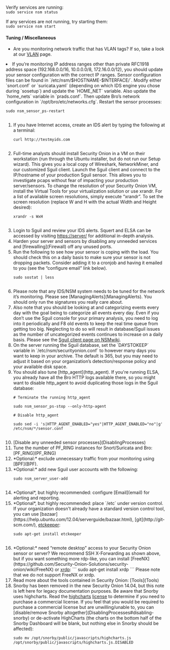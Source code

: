 Verify services are running:  
```sudo service nsm status```

If any services are not running, try starting them:  
```sudo service nsm start```

#### Tuning / Miscellaneous
- Are you monitoring network traffic that has VLAN tags?  If so, take a look at our [VLAN](VLAN-Traffic) page.
<li>If you’re monitoring IP address ranges other than private RFC1918 address space (192.168.0.0/16, 10.0.0.0/8, 172.16.0.0/12), you should update your sensor configuration with the correct IP ranges. Sensor configuration files can be found in `/etc/nsm/$HOSTNAME-$INTERFACE/`. Modify either `snort.conf` or `suricata.yaml` (depending on which IDS engine you chose during `sosetup`) and update the `HOME_NET` variable. Also update the `home_nets` variable in `prads.conf`. Then update Bro’s network configuration in `/opt/bro/etc/networks.cfg`.  Restart the sensor processes:<br>
<pre><code>sudo nsm_sensor_ps-restart<br>
</code></pre>
<ol></li>
<li>If you have Internet access, create an IDS alert by typing the following at a terminal:<br>
<pre><code>curl http://testmyids.com<br>
</code></pre>
</li><li>Full-time analysts should install Security Onion in a VM on their workstation (run through the Ubuntu installer, but do not run our Setup wizard). This gives you a local copy of Wireshark, NetworkMiner, and our customized Sguil client.  Launch the Sguil client and connect to the IP/hostname of your production Sguil sensor. This allows you to investigate pcaps without fear of impacting your production server/sensors. To change the resolution of your Security Onion VM, install the Virtual Tools for your virtualization solution or use xrandr. For a list of available screen resolutions, simply execute “xrandr”. To set the screen resolution (replace W and H with the actual Width and Height desired):<br>
<pre><code>xrandr -s WxH<br>
</code></pre>
</li><li>Login to Sguil and review your IDS alerts. Squert and ELSA can be accessed by visiting <a href='https://server/'>https://server/</a> for additional in-depth analysis.<br>
</li><li>Harden your server and sensors by disabling any unneeded services and [firewalling](Firewall) off any unused ports.<br>
</li><li>Run the following to see how your sensor is coping with the load. You should check this on a daily basis to make sure your sensor is not dropping packets. Consider adding it to a cronjob and having it emailed to you (see the “configure email” link below).<br>
<pre><code>sudo sostat | less<br>
</code></pre>
</li><li>Please note that any IDS/NSM system needs to be tuned for the network it’s monitoring. Please see [ManagingAlerts](ManagingAlerts). You should only run the signatures you really care about.<br>
</li><li>Also note that you should be looking at and categorizing events every day with the goal being to categorize all events every day. Even if you don’t use the Sguil console for your primary analysis, you need to log into it periodically and F8 old events to keep the real time queue from getting too big. Neglecting to do so will result in database/Sguil issues as the number of uncategorized events continues to increase on a daily basis. Please see the <a href='http://nsmwiki.org/Sguil_Client'>Sguil client page on NSMwiki</a>.<br>
</li><li>On the server running the Sguil database, set the `DAYSTOKEEP` variable in `/etc/nsm/securityonion.conf` to however many days you want to keep in your archive. The default is 365, but you may need to adjust it based on your organization’s detection/response policy and your available disk space.<br>
</li><li>You should also tune [http_agent](http_agent).  If you're running ELSA, you already have all the Bro HTTP logs available there, so you might want to disable http_agent to avoid duplicating those logs in the Sguil database:<br>
<pre><code># Terminate the running http_agent<br>
sudo nsm_sensor_ps-stop --only-http-agent<br>
# Disable http_agent<br>
sudo sed -i 's|HTTP_AGENT_ENABLED="yes"|HTTP_AGENT_ENABLED="no"|g' /etc/nsm/*/sensor.conf<br>
</code></pre>
</li><li>[Disable any unneeded sensor processes](DisablingProcesses)<br>
</li><li>Tune the number of PF_RING instances for Snort/Suricata and Bro: [PF_RING](PF_RING)
</li><li>*Optional:* exclude unnecessary traffic from your monitoring using [BPF](BPF).<br>
</li><li>*Optional:* add new Sguil user accounts with the following:<br>
<pre><code>sudo nsm_server_user-add<br>
</code></pre>
</li><li>*Optional*, but highly recommended: configure [Email](email) for alerting and reporting.<br>
</li><li>*Optional*, but highly recommended: place `/etc` under version control.  If your organization doesn't already have a standard version control tool, you can use [bazaar](https://help.ubuntu.com/12.04/serverguide/bazaar.html), [git](http://git-scm.com/), <a href='https://help.ubuntu.com/12.04/serverguide/etckeeper.html'>etckeeper</a>:<br>
<pre><code>sudo apt-get install etckeeper<br>
</code></pre>
</li><li>*Optional:* need “remote desktop” access to your Security Onion sensor or server? We recommend SSH X-Forwarding as shown above, but if you want something more rdp-like, you can install [FreeNX](https://github.com/Security-Onion-Solutions/security-onion/wiki/FreeNX) or <a href='http://www.xrdp.org/'>xrdp</a>:
```
sudo apt-get install xrdp
```
Please note that we do not support FreeNX or xrdp.<br>
</li><li>Read more about the tools contained in Security Onion: [Tools](Tools)
</li><li>Snorby has been removed in the new Security Onion 14.04, but this note is left here for legacy documentation purposes.  Be aware that Snorby uses highcharts. Read the <a href='http://shop.highsoft.com/highcharts.html'>highcharts</a> <a href='http://shop.highsoft.com/faq/non-commercial#what-is-non-commercial'>license</a> to determine if you need to purchase a commercial license.  If you feel that you would be required to purchase a commercial license but are unwilling/unable to, you can [disable/remove Snorby altogether](DisablingProcesses#disabling-snorby) or de-activate HighCharts (the charts on the bottom half of the Snorby Dashboard will be blank, but nothing else in Snorby should be affected):<br>
<pre><code>sudo mv /opt/snorby/public/javascripts/highcharts.js /opt/snorby/public/javascripts/highcharts.js.DISABLED<br>
</code></pre>